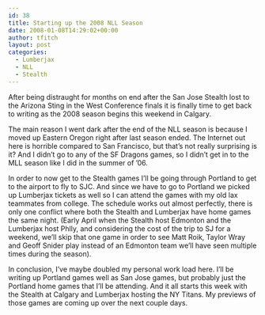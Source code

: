 ```yaml
---
id: 38
title: Starting up the 2008 NLL Season
date: 2008-01-08T14:29:02+00:00
author: tfitch
layout: post
categories:
  - Lumberjax
  - NLL
  - Stealth
---
```

After being distraught for months on end after the San Jose Stealth lost to the Arizona Sting in the West Conference finals it is finally time to get back to writing as the 2008 season begins this weekend in Calgary.

The main reason I went dark after the end of the NLL season is because I moved up Eastern Oregon right after last season ended. The Internet out here is horrible compared to San Francisco, but that&#8217;s not really surprising is it? And I didn&#8217;t go to any of the SF Dragons games, so I didn&#8217;t get in to the MLL season like I did in the summer of &#8217;06.

In order to now get to the Stealth games I&#8217;ll be going through Portland to get to the airport to fly to SJC. And since we have to go to Portland we picked up Lumberjax tickets as well so I can attend the games with my old lax teammates from college. The schedule works out almost perfectly, there is only one conflict where both the Stealth and Lumberjax have home games the same night. (Early April when the Stealth host Edmonton and the Lumberjax host Phlly, and considering the cost of the trip to SJ for a weekend, we&#8217;ll skip that one game in order to see Matt Roik, Taylor Wray and Geoff Snider play instead of an Edmonton team we&#8217;ll have seen multiple times during the season).

In conclusion, I&#8217;ve maybe doubled my personal work load here. I&#8217;ll be writing up Portland games well as San Jose games, but probably just the Portland home games that I&#8217;ll be attending. And it all starts this week with the Stealth at Calgary and Lumberjax hosting the NY Titans. My previews of those games are coming up over the next couple days.
